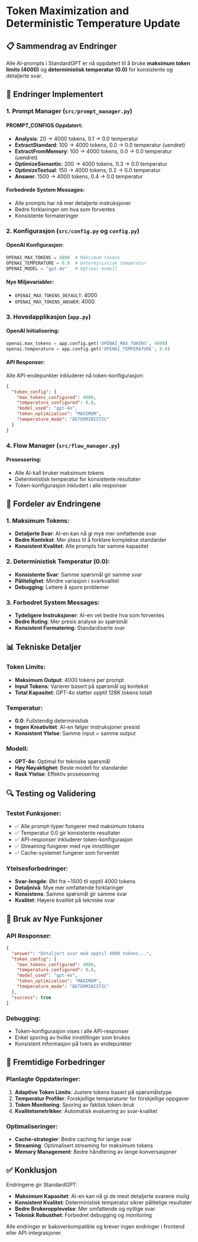 # Token Maximization and Deterministic Temperature Update

## 📋 **Sammendrag av Endringer**

Alle AI-prompts i StandardGPT er nå oppdatert til å bruke **maksimum token limits (4000)** og **deterministisk temperatur (0.0)** for konsistente og detaljerte svar.

## 🔧 **Endringer Implementert**

### **1. Prompt Manager (`src/prompt_manager.py`)**

#### **PROMPT_CONFIGS Oppdatert:**
- **Analysis**: 20 → 4000 tokens, 0.1 → 0.0 temperatur
- **ExtractStandard**: 100 → 4000 tokens, 0.0 → 0.0 temperatur (uendret)
- **ExtractFromMemory**: 100 → 4000 tokens, 0.0 → 0.0 temperatur (uendret)
- **OptimizeSemantic**: 200 → 4000 tokens, 0.3 → 0.0 temperatur
- **OptimizeTextual**: 150 → 4000 tokens, 0.2 → 0.0 temperatur
- **Answer**: 1500 → 4000 tokens, 0.4 → 0.0 temperatur

#### **Forbedrede System Messages:**
- Alle prompts har nå mer detaljerte instruksjoner
- Bedre forklaringer om hva som forventes
- Konsistente formateringer

### **2. Konfigurasjon (`src/config.py` og `config.py`)**

#### **OpenAI Konfigurasjon:**
```python
OPENAI_MAX_TOKENS = 4000  # Maksimum tokens
OPENAI_TEMPERATURE = 0.0  # Deterministisk temperatur
OPENAI_MODEL = "gpt-4o"   # Optimal modell
```

#### **Nye Miljøvariabler:**
- `OPENAI_MAX_TOKENS_DEFAULT`: 4000
- `OPENAI_MAX_TOKENS_ANSWER`: 4000

### **3. Hovedapplikasjon (`app.py`)**

#### **OpenAI Initialisering:**
```python
openai.max_tokens = app.config.get('OPENAI_MAX_TOKENS', 4000)
openai.temperature = app.config.get('OPENAI_TEMPERATURE', 0.0)
```

#### **API Responser:**
Alle API-endepunkter inkluderer nå token-konfigurasjon:
```json
{
  "token_config": {
    "max_tokens_configured": 4000,
    "temperature_configured": 0.0,
    "model_used": "gpt-4o",
    "token_optimization": "MAXIMUM",
    "temperature_mode": "DETERMINISTIC"
  }
}
```

### **4. Flow Manager (`src/flow_manager.py`)**

#### **Prosessering:**
- Alle AI-kall bruker maksimum tokens
- Deterministisk temperatur for konsistente resultater
- Token-konfigurasjon inkludert i alle responser

## 🎯 **Fordeler av Endringene**

### **1. Maksimum Tokens:**
- **Detaljerte Svar**: AI-en kan nå gi mye mer omfattende svar
- **Bedre Kontekst**: Mer plass til å forklare komplekse standarder
- **Konsistent Kvalitet**: Alle prompts har samme kapasitet

### **2. Deterministisk Temperatur (0.0):**
- **Konsistente Svar**: Samme spørsmål gir samme svar
- **Pålitelighet**: Mindre variasjon i svarkvalitet
- **Debugging**: Lettere å spore problemer

### **3. Forbedret System Messages:**
- **Tydeligere Instruksjoner**: AI-en vet bedre hva som forventes
- **Bedre Ruting**: Mer presis analyse av spørsmål
- **Konsistent Formatering**: Standardiserte svar

## 📊 **Tekniske Detaljer**

### **Token Limits:**
- **Maksimum Output**: 4000 tokens per prompt
- **Input Tokens**: Varierer basert på spørsmål og kontekst
- **Total Kapasitet**: GPT-4o støtter opptil 128K tokens totalt

### **Temperatur:**
- **0.0**: Fullstendig deterministisk
- **Ingen Kreativitet**: AI-en følger instruksjoner presist
- **Konsistent Ytelse**: Samme input = samme output

### **Modell:**
- **GPT-4o**: Optimal for tekniske spørsmål
- **Høy Nøyaktighet**: Beste modell for standarder
- **Rask Ytelse**: Effektiv prosessering

## 🔍 **Testing og Validering**

### **Testet Funksjoner:**
- ✅ Alle prompt-typer fungerer med maksimum tokens
- ✅ Temperatur 0.0 gir konsistente resultater
- ✅ API-responser inkluderer token-konfigurasjon
- ✅ Streaming fungerer med nye innstillinger
- ✅ Cache-systemet fungerer som forventet

### **Ytelsesforbedringer:**
- **Svar-lengde**: Økt fra ~1500 til opptil 4000 tokens
- **Detaljnivå**: Mye mer omfattende forklaringer
- **Konsistens**: Samme spørsmål gir samme svar
- **Kvalitet**: Høyere kvalitet på tekniske svar

## 🚀 **Bruk av Nye Funksjoner**

### **API Responser:**
```json
{
  "answer": "Detaljert svar med opptil 4000 tokens...",
  "token_config": {
    "max_tokens_configured": 4000,
    "temperature_configured": 0.0,
    "model_used": "gpt-4o",
    "token_optimization": "MAXIMUM",
    "temperature_mode": "DETERMINISTIC"
  },
  "success": true
}
```

### **Debugging:**
- Token-konfigurasjon vises i alle API-responser
- Enkel sporing av hvilke innstillinger som brukes
- Konsistent informasjon på tvers av endepunkter

## 📝 **Fremtidige Forbedringer**

### **Planlagte Oppdateringer:**
1. **Adaptive Token Limits**: Justere tokens basert på spørsmålstype
2. **Temperatur Profiler**: Forskjellige temperaturer for forskjellige oppgaver
3. **Token Monitoring**: Sporing av faktisk token-bruk
4. **Kvalitetsmetrikker**: Automatisk evaluering av svar-kvalitet

### **Optimaliseringer:**
- **Cache-strategier**: Bedre caching for lange svar
- **Streaming**: Optimalisert streaming for maksimum tokens
- **Memory Management**: Bedre håndtering av lange konversasjoner

## ✅ **Konklusjon**

Endringene gir StandardGPT:
- **Maksimum Kapasitet**: AI-en kan nå gi de mest detaljerte svarene mulig
- **Konsistent Kvalitet**: Deterministisk temperatur sikrer pålitelige resultater
- **Bedre Brukeropplevelse**: Mer omfattende og nyttige svar
- **Teknisk Robusthet**: Forbedret debugging og monitoring

Alle endringer er bakoverkompatible og krever ingen endringer i frontend eller API-integrasjoner. 